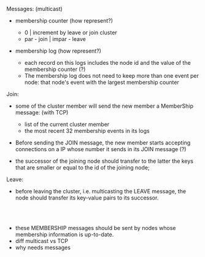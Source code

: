 Messages: (multicast)
- membership counter (how represent?)
    - 0 | increment by leave or join cluster
    - par - join | impar - leave  

- membership log (how represent?)
    - each record on this logs includes the node id and the value of the membership counter (?)
    - The membership log does not need to keep more than one event per node: that node's event with the largest membership counter

Join: 
- some of the cluster member will send the new member a MemberShip message: (with TCP)
    - list of the current cluster member 
    - the most recent 32 membership events in its logs

- Before sending the JOIN message, the new member starts accepting connections on a IP whose number it sends in its JOIN message (?)

- the successor of the joining node should transfer to the latter the keys that are smaller or equal to the id of the joining node;

Leave:
- before leaving the cluster, i.e. multicasting the LEAVE message, the node should transfer its key-value pairs to its successor.

</br>
</br>

- these MEMBERSHIP messages should be sent by nodes whose membership information is up-to-date.
- diff multicast vs TCP
- why needs messages